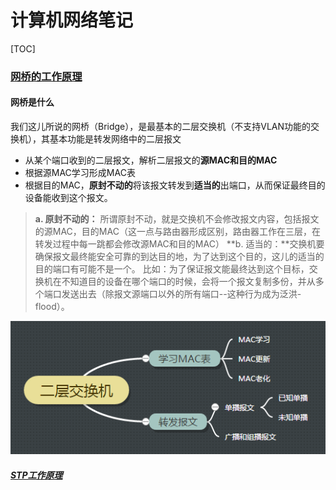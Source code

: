 # 计算机网络笔记

[TOC]

### [网桥的工作原理](https://www.jianshu.com/p/9070f4bfeddf)

#### 网桥是什么

我们这儿所说的网桥（Bridge），是最基本的二层交换机（不支持VLAN功能的交换机），其基本功能是转发网络中的二层报文

+ 从某个端口收到的二层报文，解析二层报文的**源MAC和目的MAC**
+ 根据源MAC学习形成MAC表
+ 根据目的MAC，**原封不动的**将该报文转发到**适当的**出端口，从而保证最终目的设备能收到这个报文。



> **a. 原封不动的：** 所谓原封不动，就是交换机不会修改报文内容，包括报文的源MAC，目的MAC（这一点与路由器形成区别，路由器工作在三层，在转发过程中每一跳都会修改源MAC和目的MAC）
> 		 **b. 适当的：**交换机要确保报文最终能安全可靠的到达目的地，为了达到这个目的，这儿的适当的目的端口有可能不是一个。 比如：为了保证报文能最终达到这个目标，交换机在不知道目的设备在哪个端口的时候，会将一个报文复制多份，并从多个端口发送出去（除报文源端口以外的所有端口--这种行为成为泛洪-flood）。

![img](4015275-b59cc0ebdb401c0d.png)

##### [STP工作原理](https://www.jianshu.com/p/f4b7eaa6d697)

